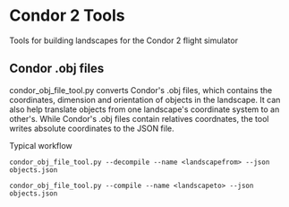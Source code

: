 # Condor 2 Tools
Tools for building landscapes for the Condor 2 flight simulator


## Condor .obj files
condor_obj_file_tool.py converts Condor's .obj files, which contains the coordinates, dimension and orientation of objects in the landscape. It can also help translate objects from one landscape's coordinate system to an other's. While Condor's .obj files contain relatives coordnates, the tool writes absolute coordinates to the JSON file.

Typical workflow

`condor_obj_file_tool.py --decompile --name <landscapefrom> --json objects.json`

`condor_obj_file_tool.py --compile --name <landscapeto> --json objects.json`
 
